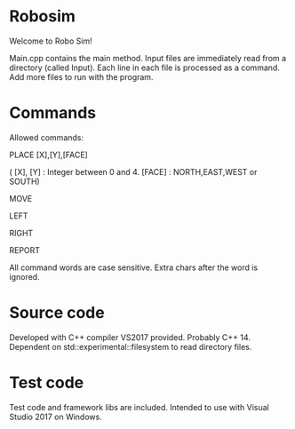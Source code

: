 # Robosim
Welcome to Robo Sim!

Main.cpp contains the main method.
Input files are immediately read from a directory (called Input). Each line in each file is processed as a command.
Add more files to run with the program.

# Commands
Allowed commands:

PLACE [X],[Y],[FACE] 

( [X], [Y] : Integer between 0 and 4. [FACE] : NORTH,EAST,WEST or SOUTH)

MOVE

LEFT

RIGHT

REPORT






All command words are case sensitive. Extra chars after the word is ignored.

# Source code
Developed with  C++ compiler VS2017 provided. Probably C++ 14.
Dependent on std::experimental::filesystem to read directory files.

# Test code
Test code and framework libs are included. Intended to use with Visual Studio 2017 on Windows.
